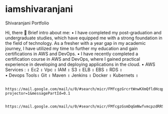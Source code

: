 # iamshivaranjani
Shivaranjani Portfolio

Hi, there 🙌
     Brief intro about me:
	  • I have completed my post-graduation and undergraduate studies, which have equipped me with a strong foundation in the field of technology. As a fresher with a               year gap in my academic journey, I have utilized my time to further my education and gain certifications in AWS and DevOps.
	  • I have recently completed a certification course in AWS and DevOps, where I gained practical experience in developing and deploying applications in the cloud.              • AWS Services : ॥ Ec2 ॥ Vpc ॥ IAM ॥ S3 ॥ ELB ॥ EBS ॥ RDS ॥  
	     • Devops Tools॥ Git ॥ Maven ॥ Jenkins ॥ Docker ॥ Kubernets ॥ 

        
        
       
       
         https://mail.google.com/mail/u/0/#search/micr/FMfcgzGrcrtWnwKXmQfldHcqpjKddsNs?projector=1&messagePartId=0.1
         
         https://mail.google.com/mail/u/0/#search/micr/FMfcgzGsmDqGmNwfvmcpzdRRSdMdXnnF
